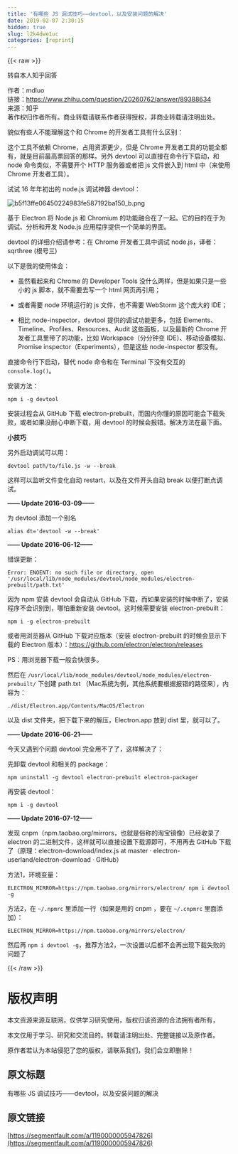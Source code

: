 ```yaml
---
title: '有哪些 JS 调试技巧——devtool，以及安装问题的解决' 
date: 2019-02-07 2:30:15
hidden: true
slug: l2k4dwe1uc
categories: [reprint]
---
```


{{< raw >}}

                    
<p>转自本人知乎回答</p>
<p>作者：mdluo<br>链接：<a href="https://www.zhihu.com/question/20260762/answer/89388634" rel="nofollow noreferrer" target="_blank">https://www.zhihu.com/question/20260762/answer/89388634</a><br>来源：知乎<br>著作权归作者所有。商业转载请联系作者获得授权，非商业转载请注明出处。</p>
<p>貌似有些人不能理解这个和 Chrome 的开发者工具有什么区别：</p>
<p>这个工具不依赖 Chrome，占用资源更少，但是 Chrome 开发者工具的功能全都有，就是目前最高票回答的那样。另外 devtool 可以直接在命令行下启动，和 node 命令类似，不需要开个 HTTP 服务器或者把 js 文件嵌入到 html 中（来使用 Chrome 开发者工具）。</p>
<p>试试 16 年年初出的 node.js 调试神器 devtool：</p>
<p><span class="img-wrap"><img data-src="/img/bVy7sN" src="https://static.alili.tech/img/bVy7sN" alt="b5f13ffe06450224983fe587192ba150_b.png" title="b5f13ffe06450224983fe587192ba150_b.png" style="cursor: pointer; display: inline;"></span></p>
<p>基于 Electron 将 Node.js 和 Chromium 的功能融合在了一起。它的目的在于为调试、分析和开发 Node.js 应用程序提供一个简单的界面。</p>
<p>devtool 的详细介绍请参考：在 Chrome 开发者工具中调试 node.js，译者：sqrthree (根号三)</p>
<p>以下是我的使用体会：</p>
<ul>
<li><p>虽然看起来和 Chrome 的 Developer Tools 没什么两样，但是如果只是一些小的 js 脚本，就不需要去写一个 html 网页再引用；</p></li>
<li><p>或者需要 node 环境运行的 js 文件，也不需要 WebStorm 这个庞大的 IDE；</p></li>
<li><p>相比 node-inspector，devtool 提供的调试功能更多，包括 Elements、Timeline、Profiles、Resources、Audit 这些面板，以及最新的 Chrome 开发者工具里带了的功能，比如 Workspace（分分钟变 IDE）、移动设备模拟、Promise inspector（Experiments），但是这些 node-inspector 都没有。</p></li>
</ul>
<p>直接命令行下启动，替代 node 命令和在 Terminal 下没有交互的 <code>console.log()</code>。</p>
<p>安装方法：</p>
<div class="widget-codetool" style="display:none;">
      <div class="widget-codetool--inner">
      <span class="selectCode code-tool" data-toggle="tooltip" data-placement="top" title="" data-original-title="全选"></span>
      <span type="button" class="copyCode code-tool" data-toggle="tooltip" data-placement="top" data-clipboard-text="npm i -g devtool" title="" data-original-title="复制"></span>
      <span type="button" class="saveToNote code-tool" data-toggle="tooltip" data-placement="top" title="" data-original-title="放进笔记"></span>
      </div>
      </div><pre class="hljs stylus"><code style="word-break: break-word; white-space: initial;">npm <span class="hljs-selector-tag">i</span> -g devtool</code></pre>
<p>安装过程会从 GitHub 下载 electron-prebuilt，而国内你懂的原因可能会下载失败，或者如果没耐心中断下载，用 devtool 的时候会报错。解决方法在最下面。</p>
<p><strong>小技巧</strong></p>
<p>另外启动调试可以用：</p>
<div class="widget-codetool" style="display:none;">
      <div class="widget-codetool--inner">
      <span class="selectCode code-tool" data-toggle="tooltip" data-placement="top" title="" data-original-title="全选"></span>
      <span type="button" class="copyCode code-tool" data-toggle="tooltip" data-placement="top" data-clipboard-text="devtool path/to/file.js -w --break" title="" data-original-title="复制"></span>
      <span type="button" class="saveToNote code-tool" data-toggle="tooltip" data-placement="top" title="" data-original-title="放进笔记"></span>
      </div>
      </div><pre class="hljs applescript"><code style="word-break: break-word; white-space: initial;">devtool path/<span class="hljs-keyword">to</span>/<span class="hljs-built_in">file</span>.js -w <span class="hljs-comment">--break</span></code></pre>
<p>这样可以监听文件变化自动 restart，以及在文件开头自动 break 以便打断点调试。</p>
<p><strong>—— Update 2016-03-09——</strong></p>
<p>为 devtool 添加一个别名</p>
<div class="widget-codetool" style="display:none;">
      <div class="widget-codetool--inner">
      <span class="selectCode code-tool" data-toggle="tooltip" data-placement="top" title="" data-original-title="全选"></span>
      <span type="button" class="copyCode code-tool" data-toggle="tooltip" data-placement="top" data-clipboard-text="alias dt='devtool -w --break'" title="" data-original-title="复制"></span>
      <span type="button" class="saveToNote code-tool" data-toggle="tooltip" data-placement="top" title="" data-original-title="放进笔记"></span>
      </div>
      </div><pre class="hljs verilog"><code style="word-break: break-word; white-space: initial;"><span class="hljs-keyword">alias</span> dt=<span class="hljs-number">'de</span>vtool -w --<span class="hljs-keyword">break</span>'</code></pre>
<p><strong>—— Update 2016-06-12——</strong></p>
<p>错误更新：</p>
<div class="widget-codetool" style="display:none;">
      <div class="widget-codetool--inner">
      <span class="selectCode code-tool" data-toggle="tooltip" data-placement="top" title="" data-original-title="全选"></span>
      <span type="button" class="copyCode code-tool" data-toggle="tooltip" data-placement="top" data-clipboard-text="Error: ENOENT: no such file or directory, open '/usr/local/lib/node_modules/devtool/node_modules/electron-prebuilt/path.txt'" title="" data-original-title="复制"></span>
      <span type="button" class="saveToNote code-tool" data-toggle="tooltip" data-placement="top" title="" data-original-title="放进笔记"></span>
      </div>
      </div><pre class="hljs subunit"><code style="word-break: break-word; white-space: initial;"><span class="hljs-keyword">Error: </span>ENOENT: no such file or directory, open '/usr/local/lib/node_modules/devtool/node_modules/electron-prebuilt/path.txt'</code></pre>
<p>因为 npm 安装 devtool 会自动从 GitHub 下载，而如果安装的时候中断了，安装程序不会识别到，哪怕重新安装 devtool。这时候需要安装 electron-prebuilt：</p>
<div class="widget-codetool" style="display:none;">
      <div class="widget-codetool--inner">
      <span class="selectCode code-tool" data-toggle="tooltip" data-placement="top" title="" data-original-title="全选"></span>
      <span type="button" class="copyCode code-tool" data-toggle="tooltip" data-placement="top" data-clipboard-text="npm i -g electron-prebuilt" title="" data-original-title="复制"></span>
      <span type="button" class="saveToNote code-tool" data-toggle="tooltip" data-placement="top" title="" data-original-title="放进笔记"></span>
      </div>
      </div><pre class="hljs stylus"><code style="word-break: break-word; white-space: initial;">npm <span class="hljs-selector-tag">i</span> -g electron-prebuilt</code></pre>
<p>或者用浏览器从 GitHub 下载对应版本（安装 electron-prebuilt 的时候会显示下载的 Electron 版本）：<a href="https://github.com/electron/electron/releases" rel="nofollow noreferrer" target="_blank">https://github.com/electron/electron/releases</a> </p>
<p>PS：用浏览器下载一般会快很多。</p>
<p>然后在 <code>/usr/local/lib/node_modules/devtool/node_modules/electron-prebuilt/</code> 下创建 path.txt （Mac系统为例，其他系统要根据报错的路径来），内容为：</p>
<div class="widget-codetool" style="display:none;">
      <div class="widget-codetool--inner">
      <span class="selectCode code-tool" data-toggle="tooltip" data-placement="top" title="" data-original-title="全选"></span>
      <span type="button" class="copyCode code-tool" data-toggle="tooltip" data-placement="top" data-clipboard-text="./dist/Electron.app/Contents/MacOS/Electron" title="" data-original-title="复制"></span>
      <span type="button" class="saveToNote code-tool" data-toggle="tooltip" data-placement="top" title="" data-original-title="放进笔记"></span>
      </div>
      </div><pre class="hljs awk"><code style="word-break: break-word; white-space: initial;">.<span class="hljs-regexp">/dist/</span>Electron.app<span class="hljs-regexp">/Contents/</span>MacOS<span class="hljs-regexp">/Electron</span></code></pre>
<p>以及 dist 文件夹，把下载下来的解压，Electron.app 放到 dist 里，就可以了。</p>
<p><strong>—— Update 2016-06-21——</strong></p>
<p>今天又遇到个问题 devtool 完全用不了了，这样解决了：</p>
<p>先卸载 devtool 和相关的 package：</p>
<div class="widget-codetool" style="display:none;">
      <div class="widget-codetool--inner">
      <span class="selectCode code-tool" data-toggle="tooltip" data-placement="top" title="" data-original-title="全选"></span>
      <span type="button" class="copyCode code-tool" data-toggle="tooltip" data-placement="top" data-clipboard-text="npm uninstall -g devtool electron-prebuilt electron-packager" title="" data-original-title="复制"></span>
      <span type="button" class="saveToNote code-tool" data-toggle="tooltip" data-placement="top" title="" data-original-title="放进笔记"></span>
      </div>
      </div><pre class="hljs sql"><code style="word-break: break-word; white-space: initial;">npm <span class="hljs-keyword">uninstall</span> -g devtool electron-<span class="hljs-keyword">prebuilt</span> electron-packager</code></pre>
<p>再安装 devtool：</p>
<div class="widget-codetool" style="display:none;">
      <div class="widget-codetool--inner">
      <span class="selectCode code-tool" data-toggle="tooltip" data-placement="top" title="" data-original-title="全选"></span>
      <span type="button" class="copyCode code-tool" data-toggle="tooltip" data-placement="top" data-clipboard-text="npm i -g devtool" title="" data-original-title="复制"></span>
      <span type="button" class="saveToNote code-tool" data-toggle="tooltip" data-placement="top" title="" data-original-title="放进笔记"></span>
      </div>
      </div><pre class="hljs stylus"><code style="word-break: break-word; white-space: initial;">npm <span class="hljs-selector-tag">i</span> -g devtool</code></pre>
<p><strong>—— Update 2016-07-12——</strong></p>
<p>发现 cnpm（npm.taobao.org/mirrors，也就是俗称的淘宝镜像）已经收录了 electron 的二进制文件，这样就可以直接设置下载源即可，不用再去 GitHub 下载了（原理：electron-download/index.js at master · electron-userland/electron-download · GitHub）</p>
<p>方法1，环境变量：</p>
<div class="widget-codetool" style="display:none;">
      <div class="widget-codetool--inner">
      <span class="selectCode code-tool" data-toggle="tooltip" data-placement="top" title="" data-original-title="全选"></span>
      <span type="button" class="copyCode code-tool" data-toggle="tooltip" data-placement="top" data-clipboard-text="ELECTRON_MIRROR=https://npm.taobao.org/mirrors/electron/ npm i devtool -g" title="" data-original-title="复制"></span>
      <span type="button" class="saveToNote code-tool" data-toggle="tooltip" data-placement="top" title="" data-original-title="放进笔记"></span>
      </div>
      </div><pre class="hljs coffeescript"><code style="word-break: break-word; white-space: initial;">ELECTRON_MIRROR=https:<span class="hljs-regexp">//</span><span class="hljs-built_in">npm</span>.taobao.org<span class="hljs-regexp">/mirrors/electron/</span> <span class="hljs-built_in">npm</span> i devtool -g</code></pre>
<p>方法2，在 <code>~/.npmrc</code> 里添加一行（如果是用的 cnpm ，要在 <code>~/.cnpmrc</code> 里面添加）：</p>
<div class="widget-codetool" style="display:none;">
      <div class="widget-codetool--inner">
      <span class="selectCode code-tool" data-toggle="tooltip" data-placement="top" title="" data-original-title="全选"></span>
      <span type="button" class="copyCode code-tool" data-toggle="tooltip" data-placement="top" data-clipboard-text="ELECTRON_MIRROR=https://npm.taobao.org/mirrors/electron/" title="" data-original-title="复制"></span>
      <span type="button" class="saveToNote code-tool" data-toggle="tooltip" data-placement="top" title="" data-original-title="放进笔记"></span>
      </div>
      </div><pre class="hljs awk"><code style="word-break: break-word; white-space: initial;">ELECTRON_MIRROR=https:<span class="hljs-regexp">//</span>npm.taobao.org<span class="hljs-regexp">/mirrors/</span>electron<span class="hljs-regexp">/</span></code></pre>
<p>然后再 <code>npm i devtool -g</code>，推荐方法2，一次设置以后都不会再出现下载失败的问题了</p>

                
{{< /raw >}}

# 版权声明
本文资源来源互联网，仅供学习研究使用，版权归该资源的合法拥有者所有，

本文仅用于学习、研究和交流目的。转载请注明出处、完整链接以及原作者。

原作者若认为本站侵犯了您的版权，请联系我们，我们会立即删除！

## 原文标题
有哪些 JS 调试技巧——devtool，以及安装问题的解决

## 原文链接
[https://segmentfault.com/a/1190000005947826](https://segmentfault.com/a/1190000005947826)

